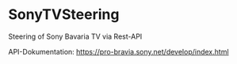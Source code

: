 # SonyTVSteering
Steering of Sony Bavaria TV via Rest-API


API-Dokumentation:
https://pro-bravia.sony.net/develop/index.html
